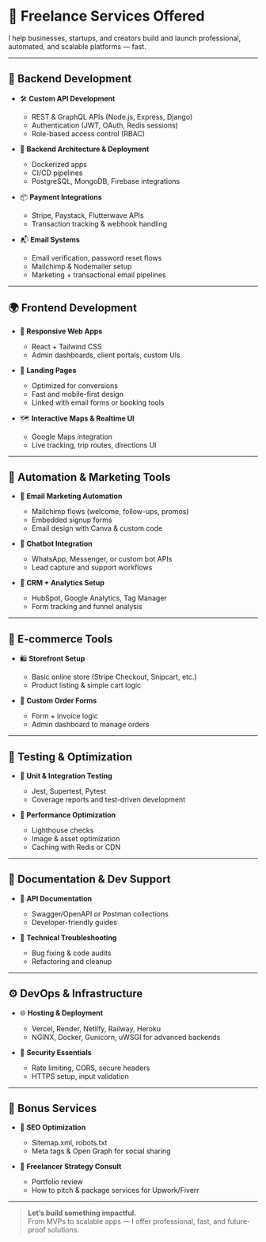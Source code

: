 # 💼 Freelance Services Offered

I help businesses, startups, and creators build and launch professional, automated, and scalable platforms — fast.

---

## 🔧 Backend Development

- 🛠️ **Custom API Development**
  - REST & GraphQL APIs (Node.js, Express, Django)
  - Authentication (JWT, OAuth, Redis sessions)
  - Role-based access control (RBAC)

- 🐳 **Backend Architecture & Deployment**
  - Dockerized apps
  - CI/CD pipelines
  - PostgreSQL, MongoDB, Firebase integrations

- 📦 **Payment Integrations**
  - Stripe, Paystack, Flutterwave APIs
  - Transaction tracking & webhook handling

- 📬 **Email Systems**
  - Email verification, password reset flows
  - Mailchimp & Nodemailer setup
  - Marketing + transactional email pipelines

---

## 🌍 Frontend Development

- 🧩 **Responsive Web Apps**
  - React + Tailwind CSS
  - Admin dashboards, client portals, custom UIs

- 🎯 **Landing Pages**
  - Optimized for conversions
  - Fast and mobile-first design
  - Linked with email forms or booking tools

- 🗺️ **Interactive Maps & Realtime UI**
  - Google Maps integration
  - Live tracking, trip routes, directions UI

---

## 🧠 Automation & Marketing Tools

- 📩 **Email Marketing Automation**
  - Mailchimp flows (welcome, follow-ups, promos)
  - Embedded signup forms
  - Email design with Canva & custom code

- 🤖 **Chatbot Integration**
  - WhatsApp, Messenger, or custom bot APIs
  - Lead capture and support workflows

- 🧠 **CRM + Analytics Setup**
  - HubSpot, Google Analytics, Tag Manager
  - Form tracking and funnel analysis

---

## 🛒 E-commerce Tools

- 🛍️ **Storefront Setup**
  - Basic online store (Stripe Checkout, Snipcart, etc.)
  - Product listing & simple cart logic

- 🧾 **Custom Order Forms**
  - Form + invoice logic
  - Admin dashboard to manage orders

---

## 🧪 Testing & Optimization

- 🧪 **Unit & Integration Testing**
  - Jest, Supertest, Pytest
  - Coverage reports and test-driven development

- 🚀 **Performance Optimization**
  - Lighthouse checks
  - Image & asset optimization
  - Caching with Redis or CDN

---

## 📄 Documentation & Dev Support

- 📘 **API Documentation**
  - Swagger/OpenAPI or Postman collections
  - Developer-friendly guides

- 🧰 **Technical Troubleshooting**
  - Bug fixing & code audits
  - Refactoring and cleanup

---

## ⚙️ DevOps & Infrastructure

- 🌐 **Hosting & Deployment**
  - Vercel, Render, Netlify, Railway, Heroku
  - NGINX, Docker, Gunicorn, uWSGI for advanced backends

- 🔐 **Security Essentials**
  - Rate limiting, CORS, secure headers
  - HTTPS setup, input validation

---

## 📢 Bonus Services

- 📑 **SEO Optimization**
  - Sitemap.xml, robots.txt
  - Meta tags & Open Graph for social sharing

- 🧭 **Freelancer Strategy Consult**
  - Portfolio review
  - How to pitch & package services for Upwork/Fiverr

---

> **Let’s build something impactful.**  
From MVPs to scalable apps — I offer professional, fast, and future-proof solutions.
